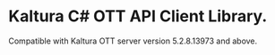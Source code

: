 # Kaltura C# OTT API Client Library.
Compatible with Kaltura OTT server version 5.2.8.13973 and above.
